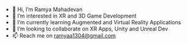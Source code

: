 - 👋 Hi, I’m Ramya Mahadevan
- 👀 I’m interested in XR and 3D Game Development
- 🌱 I’m currently learning Augmented and Virtual Reality Applications
- 💞️ I’m looking to collaborate on XR Apps, Unity and Unreal Dev
- 📫 Reach me on ramyaa1304@gmail.com

<!---
ramyaa13/ramyaa13 is a ✨ special ✨ repository because its `README.md` (this file) appears on your GitHub profile.
You can click the Preview link to take a look at your changes.
--->
